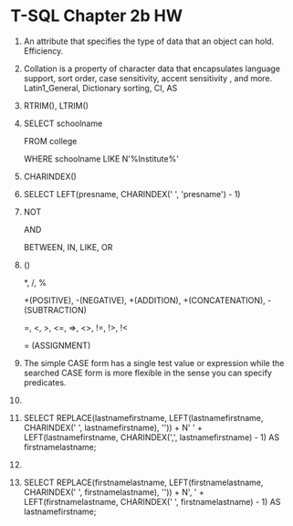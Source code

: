 # T-SQL Chapter 2b HW

1. An attribute that specifies the type of data that an object can hold. Efficiency.
1. Collation is a property of character data that encapsulates language support, sort order, case sensitivity, accent sensitivity , and more. Latin1_General, Dictionary sorting, CI, AS
1. RTRIM(), LTRIM()
1. SELECT schoolname

	FROM college
	
	WHERE schoolname LIKE N'%Institute%'
	
1. CHARINDEX()
1. SELECT LEFT(presname, CHARINDEX(' ', 'presname') - 1)

1. NOT

	AND

	BETWEEN, IN, LIKE, OR
	
1. ()

	*, /, %
	
	+(POSITIVE), -(NEGATIVE), +(ADDITION), +(CONCATENATION), -(SUBTRACTION)

	=, <, >, <=, =>, <>, !=, !>, !<
	
	= (ASSIGNMENT)

1. The simple CASE form has a single test value or expression while the searched CASE form is more flexible in the sense you can specify predicates.
2. 
1. SELECT REPLACE(lastnamefirstname, LEFT(lastnamefirstname, CHARINDEX(' ', lastnamefirstname), '')) + N' ' + LEFT(lastnamefirstname, CHARINDEX(',', lastnamefirstname) - 1) AS firstnamelastname;
2. 
1. SELECT REPLACE(firstnamelastname, LEFT(firstnamelastname, CHARINDEX(' ', firstnamelastname), '')) + N', ' + LEFT(firstnamelastname, CHARINDEX(' ', firstnamelastname) - 1) AS lastnamefirstname;
